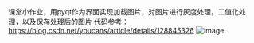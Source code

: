 课堂小作业，用pyqt作为界面实现加载图片，对图片进行灰度处理，二值化处理，以及保存处理后的图片
代码参考：https://blog.csdn.net/youcans/article/details/128845326
![image](https://github.com/moyv66/Testpyqt-Opencv/assets/98219323/344ed881-8e7f-423f-8a02-22bffcfc3863)
